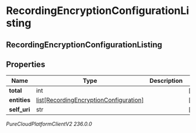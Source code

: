 # RecordingEncryptionConfigurationListing

## RecordingEncryptionConfigurationListing

## Properties

|Name | Type | Description | Notes|
|------------ | ------------- | ------------- | -------------|
| **total** | int |  | [optional] |
| **entities** | [list[RecordingEncryptionConfiguration]](RecordingEncryptionConfiguration) |  | [optional] |
| **self_uri** | str |  | [optional] |



_PureCloudPlatformClientV2 236.0.0_

